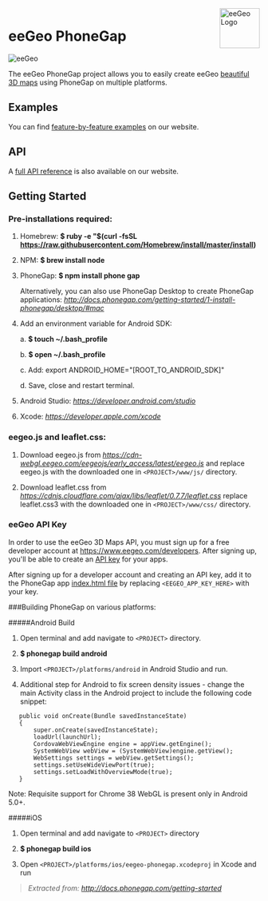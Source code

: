 <a href="https://www.eegeo.com/">
    <img src="https://cdn2.eegeo.com/wp-content/uploads/2016/03/eegeo_logo_quite_big.png" alt="eeGeo Logo" title="eegeo" align="right" height="80px" />
</a>

# eeGeo PhoneGap 

![eeGeo](https://cdn2.eegeo.com/wp-content/uploads/2016/03/readme-banner.jpg)

The eeGeo PhoneGap project allows you to easily create eeGeo [beautiful 3D maps](https://www.eegeo.com/) using PhoneGap on multiple platforms.

## Examples

You can find [feature-by-feature examples](https://www.eegeo.com/eegeo.js/examples/) on our website.

## API

A [full API reference](https://www.eegeo.com/eegeo.js/docs/) is also available on our website.

## Getting Started

### Pre-installations required:

1. Homebrew:
**$ ruby -e "$(curl -fsSL https://raw.githubusercontent.com/Homebrew/install/master/install)**
 
2. NPM: 
**$ brew install node**

3. PhoneGap:
**$ npm install phone gap**

	Alternatively, you can also use PhoneGap Desktop to create PhoneGap applications: 
*http://docs.phonegap.com/getting-started/1-install-phonegap/desktop/#mac*

4. Add an environment variable for Android SDK:   

	a. **$ touch ~/.bash_profile**

	b. **$ open ~/.bash_profile**

	c. Add: export ANDROID_HOME="[ROOT_TO_ANDROID_SDK]"

	d. Save, close and restart terminal.

5. Android Studio: 
*https://developer.android.com/studio*

6. Xcode: 
*https://developer.apple.com/xcode*

### eegeo.js and leaflet.css:

1. Download eegeo.js from *https://cdn-webgl.eegeo.com/eegeojs/early_access/latest/eegeo.js* and replace eegeo.js with the downloaded one in ````<PROJECT>/www/js/```` directory.

2. Download leaflet.css from *https://cdnjs.cloudflare.com/ajax/libs/leaflet/0.7.7/leaflet.css* replace leaflet.css3 with the downloaded one in ````<PROJECT>/www/css/```` directory.

### eeGeo API Key 

In order to use the eeGeo 3D Maps API, you must sign up for a free developer account at https://www.eegeo.com/developers. After signing up, you'll be able to create an [API key](https://www.eegeo.com/developers/apikeys) for your apps. 

After signing up for a developer account and creating an API key, add it to the PhoneGap app [index.html file](https://github.com/eegeo/eegeo-phonegap/blob/master/www/index.html) by replacing ````<EEGEO_APP_KEY_HERE>```` with your key.

###Building PhoneGap on various platforms:

#####Android Build

1. Open terminal and add navigate to ````<PROJECT>```` directory.

2.  **$ phonegap build android**

3. Import ````<PROJECT>/platforms/android```` in Android Studio and run.

4. Additional step for Android to fix screen density issues - change the main Activity class in the Android project to include the following code snippet:

````@Override
   public void onCreate(Bundle savedInstanceState)
   {
       super.onCreate(savedInstanceState);
       loadUrl(launchUrl);
       CordovaWebViewEngine engine = appView.getEngine();
       SystemWebView webView = (SystemWebView)engine.getView();
       WebSettings settings = webView.getSettings();
       settings.setUseWideViewPort(true);
       settings.setLoadWithOverviewMode(true);
   }
   ````
Note: Requisite support for Chrome 38 WebGL is present only in Android 5.0+.

#####iOS
1. Open terminal and add navigate to ````<PROJECT>```` directory

2. **$ phonegap build ios**

3. Open ````<PROJECT>/platforms/ios/eegeo-phonegap.xcodeproj```` in Xcode and run 




> *Extracted from: http://docs.phonegap.com/getting-started*
